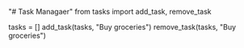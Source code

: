 "# Task Managaer"
from tasks import add_task, remove_task

tasks = []
add_task(tasks, "Buy groceries")
remove_task(tasks, "Buy groceries")